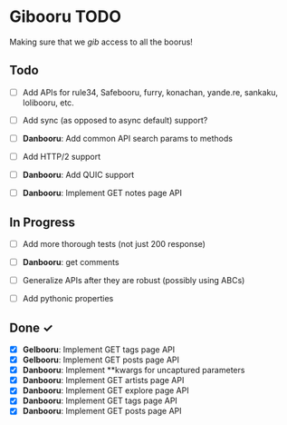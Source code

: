 # Gibooru TODO

Making sure that we *gib* access to all the boorus!

## Todo

- [ ] Add APIs for rule34, Safebooru, furry, konachan, yande.re, sankaku, lolibooru, etc.
- [ ] Add sync (as opposed to async default) support?
- [ ] **Danbooru**: Add common API search params to methods
- [ ] Add HTTP/2 support
- [ ] **Danbooru**: Add QUIC support
- [ ] **Danbooru**: Implement GET notes page API



## In Progress

- [ ] Add more thorough tests (not just 200 response)
- [ ] **Danbooru**: get comments
- [ ] Generalize APIs after they are robust (possibly using ABCs)
- [ ] Add pythonic properties


## Done ✓

- [x] **Gelbooru**: Implement GET tags page API
- [x] **Gelbooru**: Implement GET posts page API
- [x] **Danbooru**: Implement **kwargs for uncaptured parameters
- [x] **Danbooru**: Implement GET artists page API
- [x] **Danbooru**: Implement GET explore page API
- [x] **Danbooru**: Implement GET tags page API
- [x] **Danbooru**: Implement GET posts page API